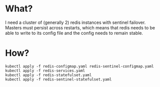 # What?

I need a cluster of (generally 2) redis instances with sentinel failover.  Masters must persist across restarts, which means that redis needs to be able to write to its config file and the config needs to remain stable.

# How?

```
kubectl apply -f redis-configmap.yaml redis-sentinel-configmap.yaml
kubectl apply -f redis-services.yaml
kubectl apply -f redis-statefulset.yaml
kubectl apply -f redis-sentinel-statefulset.yaml
```
